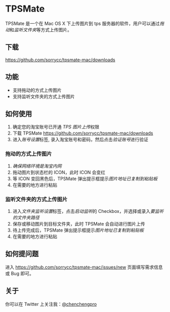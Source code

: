 
# TPSMate

TPSMate 是一个在 Mac OS X 下上传图片到 tps 服务器的软件，用户可以通过*拖动*和*监听文件夹*等方式上传图片。

## 下载

<https://github.com/sorrycc/tpsmate-mac/downloads>

## 功能

* 支持拖动的方式上传图片
* 支持监听文件夹的方式上传图片

## 如何使用

1. 确定您的淘宝账号已开通 *TPS 图片上传*权限
1. 下载 TPSMate <https://github.com/sorrycc/tpsmate-mac/downloads>
1. 进入*账号设置*标签, 录入淘宝账号和密码，然后点击*验证账号*进行验证

### 拖动的方式上传图片

1. *确保网络环境是淘宝内网*
1. 拖动图片到状态栏的 ICON，此时 ICON 会变红
1. 等 ICON 变回黑色后，TPSMate 弹出提示框提示*图片地址已复制到粘贴板*
1. 在需要的地方进行粘贴

### 监听文件夹的方式上传图片

1. 进入*文件夹监听设置*标签，点击*启动监听*的 Checkbox，并选择或录入*要监听的文件夹路径*
1. 保存或移动图片到目标文件夹，此时 TPSMate 会自动进行图片上传
1. 待上传完成后，TPSMate 弹出提示框提示*图片地址已复制到粘贴板*
1. 在需要的地方进行粘贴

## 如何提问题

进入 <https://github.com/sorrycc/tpsmate-mac/issues/new> 页面填写需求信息或 Bug 即可。

## 关于

你可以在 Twitter 上关注我：[@chenchengpro](http://twitter.com/chenchengpro)


